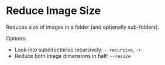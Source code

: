 # Reduce Image Size

Reduces size of images in a folder (and optionally sub-folders).

Options:
- Look into subdirectories recursively: `--recursive`, `-r`
- Reduce both image dimensions in half: `--resize`
